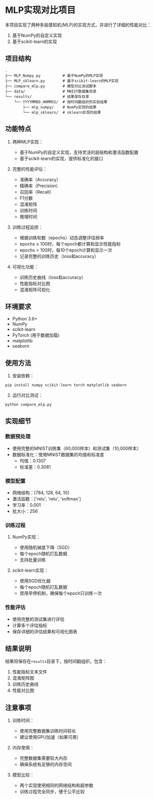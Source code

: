 # MLP实现对比项目

本项目实现了两种多层感知机(MLP)的实现方式，并进行了详细的性能对比：
1. 基于NumPy的自定义实现
2. 基于scikit-learn的实现

## 项目结构

```
.
├── MLP_Numpy.py          # 基于NumPy的MLP实现
├── MLP_sklearn.py        # 基于scikit-learn的MLP实现
├── compare_mlp.py        # 模型对比测试脚本
├── data/                 # MNIST数据集目录
└── results/              # 结果保存目录
    └── YYYYMMDD_HHMMSS/  # 按时间戳组织的实验结果
        ├── mlp_numpy/    # NumPy实现的结果
        └── mlp_sklearn/  # sklearn实现的结果
```

## 功能特点

1. 两种MLP实现：
   - 基于NumPy的自定义实现，支持灵活的层结构和激活函数配置
   - 基于scikit-learn的实现，提供标准化的接口

2. 完整的性能评估：
   - 准确率（Accuracy）
   - 精确率（Precision）
   - 召回率（Recall）
   - F1分数
   - 混淆矩阵
   - 训练时间
   - 推理时间

3. 训练过程监控：
   - 根据训练轮数（epochs）动态调整评估频率
   - epochs ≤ 100时，每个epoch都计算和显示性能指标
   - epochs > 100时，每10个epoch计算和显示一次
   - 记录完整的训练历史（loss和accuracy）

4. 可视化功能：
   - 训练历史曲线（loss和accuracy）
   - 性能指标对比图
   - 混淆矩阵可视化

## 环境要求

- Python 3.6+
- NumPy
- scikit-learn
- PyTorch (用于数据加载)
- matplotlib
- seaborn

## 使用方法

1. 安装依赖：
```bash
pip install numpy scikit-learn torch matplotlib seaborn
```

2. 运行对比测试：
```bash
python compare_mlp.py
```

## 实现细节

### 数据预处理
- 使用完整的MNIST训练集（60,000样本）和测试集（10,000样本）
- 数据标准化：使用MNIST数据集的均值和标准差
  - 均值：0.1307
  - 标准差：0.3081

### 模型配置
- 网络结构：[784, 128, 64, 10]
- 激活函数：['relu', 'relu', 'softmax']
- 学习率：0.001
- 批大小：256

### 训练过程
1. NumPy实现：
   - 使用随机梯度下降（SGD）
   - 每个epoch随机打乱数据
   - 支持批量训练

2. scikit-learn实现：
   - 使用SGD优化器
   - 每个epoch随机打乱数据
   - 禁用早停机制，确保每个epoch只训练一次

### 性能评估
- 使用完整的测试集进行评估
- 计算多个评估指标
- 保存详细的评估结果和可视化图表

## 结果说明

结果将保存在`results`目录下，按时间戳组织，包含：
1. 性能指标文本文件
2. 混淆矩阵图
3. 训练历史曲线
4. 性能对比图

## 注意事项

1. 训练时间：
   - 使用完整数据集训练时间较长
   - 建议使用GPU加速（如果可用）

2. 内存使用：
   - 完整数据集需要较大内存
   - 确保系统有足够的内存空间

3. 模型比较：
   - 两个实现使用相同的网络结构和超参数
   - 训练过程完全同步，便于公平比较
